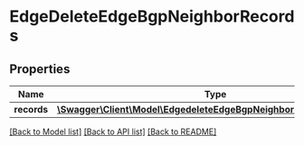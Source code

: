# EdgeDeleteEdgeBgpNeighborRecords

## Properties
Name | Type | Description | Notes
------------ | ------------- | ------------- | -------------
**records** | [**\Swagger\Client\Model\EdgedeleteEdgeBgpNeighborRecordsRecords[]**](EdgedeleteEdgeBgpNeighborRecordsRecords.md) |  | [optional] 

[[Back to Model list]](../README.md#documentation-for-models) [[Back to API list]](../README.md#documentation-for-api-endpoints) [[Back to README]](../README.md)


